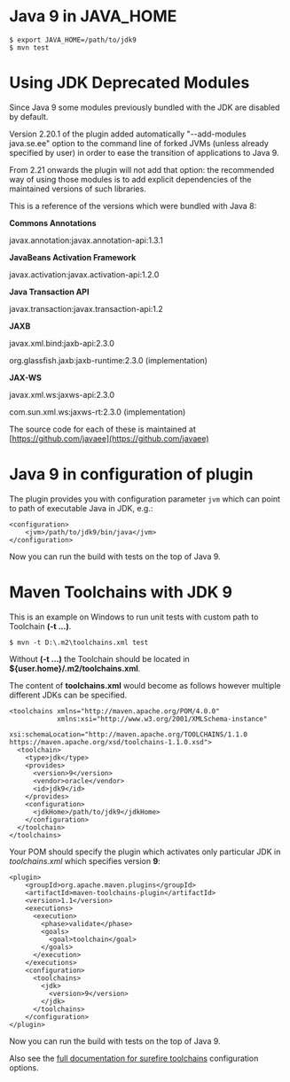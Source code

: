 <!--
Licensed to the Apache Software Foundation (ASF) under one
or more contributor license agreements.  See the NOTICE file
distributed with this work for additional information
regarding copyright ownership.  The ASF licenses this file
to you under the Apache License, Version 2.0 (the
"License"); you may not use this file except in compliance
with the License.  You may obtain a copy of the License at

  http://www.apache.org/licenses/LICENSE-2.0

Unless required by applicable law or agreed to in writing,
software distributed under the License is distributed on an
"AS IS" BASIS, WITHOUT WARRANTIES OR CONDITIONS OF ANY
KIND, either express or implied.  See the License for the
specific language governing permissions and limitations
under the License.
-->

Java 9 in JAVA_HOME
========================

    $ export JAVA_HOME=/path/to/jdk9
    $ mvn test

Using JDK Deprecated Modules
========================

Since Java 9 some modules previously bundled with the JDK are disabled by default.

Version 2.20.1 of the plugin added automatically "--add-modules java.se.ee" option to the command line of forked JVMs (unless already specified by user) in order to ease the transition of applications to Java 9.

From 2.21 onwards the plugin will not add that option: the recommended way of using those modules is to add explicit dependencies of the maintained versions of such libraries.

This is a reference of the versions which were bundled with Java 8:

**Commons Annotations**

javax.annotation:javax.annotation-api:1.3.1

**JavaBeans Activation Framework**

javax.activation:javax.activation-api:1.2.0

**Java Transaction API**

javax.transaction:javax.transaction-api:1.2

**JAXB**

javax.xml.bind:jaxb-api:2.3.0

org.glassfish.jaxb:jaxb-runtime:2.3.0 (implementation)

**JAX-WS**

javax.xml.ws:jaxws-api:2.3.0

com.sun.xml.ws:jaxws-rt:2.3.0 (implementation)

The source code for each of these is maintained at [https://github.com/javaee](https://github.com/javaee)



Java 9 in configuration of plugin
========================

The plugin provides you with configuration parameter `jvm` which can point to path of executable Java in JDK, e.g.:

    <configuration>
        <jvm>/path/to/jdk9/bin/java</jvm>
    </configuration>

Now you can run the build with tests on the top of Java 9.


Maven Toolchains with JDK 9
========================

This is an example on Windows to run unit tests with custom path to Toolchain **(-t ...)**.

    $ mvn -t D:\.m2\toolchains.xml test
    
Without **(-t ...)** the Toolchain should be located in **${user.home}/.m2/toolchains.xml**.

The content of **toolchains.xml** would become as follows however multiple different JDKs can be specified.

    <toolchains xmlns="http://maven.apache.org/POM/4.0.0"
                xmlns:xsi="http://www.w3.org/2001/XMLSchema-instance"
                xsi:schemaLocation="http://maven.apache.org/TOOLCHAINS/1.1.0 https://maven.apache.org/xsd/toolchains-1.1.0.xsd">
      <toolchain>
        <type>jdk</type>
        <provides>
          <version>9</version>
          <vendor>oracle</vendor>
          <id>jdk9</id>
        </provides>
        <configuration>
          <jdkHome>/path/to/jdk9</jdkHome>
        </configuration>
      </toolchain>
    </toolchains>

Your POM should specify the plugin which activates only particular JDK in *toolchains.xml* which specifies version **9**:

    <plugin>
        <groupId>org.apache.maven.plugins</groupId>
        <artifactId>maven-toolchains-plugin</artifactId>
        <version>1.1</version>
        <executions>
          <execution>
            <phase>validate</phase>
            <goals>
              <goal>toolchain</goal>
            </goals>
          </execution>
        </executions>
        <configuration>
          <toolchains>
            <jdk>
              <version>9</version>
            </jdk>
          </toolchains>
        </configuration>
    </plugin>

Now you can run the build with tests on the top of Java 9.

Also see the [full documentation for surefire toolchains](examples/toolchains.html) configuration options.
